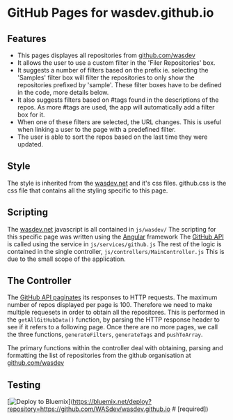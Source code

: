 # GitHub Pages for wasdev.github.io

## Features
- This pages displayes all repositories from [github.com/wasdev](github.com/WASdev)
- It allows the user to use a custom filter in the 'Filer Repositories' box.
- It suggests a number of filters based on the prefix ie. selecting the 'Samples' filter box will filter the repositories to only show the repositories prefixed by 'sample'. These filter boxes have to be defined in the code, more details below.
- It also suggests filters based on #tags found in the descriptions of the repos. As more #tags are used, the app will automatically add a filter box for it.
- When one of these filters are selected, the URL changes. This is useful when linking a user to the page with a predefined filter.
- The user is able to sort the repos based on the last time they were updated.

## Style
The style is inherited from the [wasdev.net](http://wasdev.net/) and it's css files.
github.css is the css file that contains all the styling specific to this page.

## Scripting
The [wasdev.net](http://wasdev.net/) javascript is all contained in `js/wasdev/`
The scripting for this specific page was written using the [Angular](https://angularjs.org/) framework
The [GitHub API](https://developer.github.com/v3/) is called using the service in `js/services/github.js`
The rest of the logic is contained in the single controller, `js/controllers/MainController.js`
This is due to the small scope of the application.

## The Controller
The [GitHub API paginates](https://developer.github.com/v3/#pagination) its responses to HTTP requests. The maximum number of repos displayed per page is 100. Therefore we need to make multiple requesets in order to obtain all the repositores. This is performed in the `getAllGitHubData()` function, by parsing the HTTP response header to see if it refers to a following page. Once there are no more pages, we call the three functions, `generateFilters`, `generateTags` and `pushToArray`.

The primary functions within the controller deal with obtaining, parsing and formatting the list of repositories from the github organisation at [github.com/wasdev](github.com/wasdev)

## Testing
[![Deploy to Bluemix](https://bluemix.net/deploy/button.png)](https://bluemix.net/deploy?repository=<https://github.com/WASdev/wasdev.github.io> # [required])
